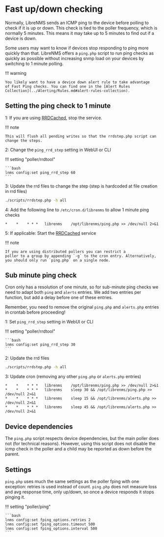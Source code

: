 # Fast up/down checking

Normally, LibreNMS sends an ICMP ping to the device before polling to
check if it is up or down. This check is tied to the poller frequency,
which is normally 5 minutes. This means it may take up to 5 minutes
to find out if a device is down.

Some users may want to know if devices stop responding to ping more
quickly than that. LibreNMS offers a `ping.php` script to run ping
checks as quickly as possible without increasing snmp load on your
devices by switching to 1 minute polling.

!!! warning

    You likely want to have a device down alert rule to take advantage
    of Fast Ping checks. You can find one in the [Alert Rules
    Collection](../Alerting/Rules.md#alert-rules-collection).

## Setting the ping check to 1 minute

1: If you are using [RRDCached](../Extensions/RRDCached.md), stop the service.

!!! note

    This will flush all pending writes so that the rrdstep.php script can change the steps.

2: Change the `ping_rrd_step` setting in WebUI or CLI

!!! setting "poller/rrdtool"

    ```bash
    lnms config:set ping_rrd_step 60
    ```

3: Update the rrd files to change the step (step is hardcoded at file
creation in rrd files)

```bash
./scripts/rrdstep.php -h all
```

4: Add the following line to `/etc/cron.d/librenms` to allow 1 minute
ping checks

```title="/etc/cron.d/librenms"
*    *    * * *   librenms    /opt/librenms/ping.php >> /dev/null 2>&1
```

5: If applicable: Start the [RRDCached](../Extensions/RRDCached.md) service

!!! note

    If you are using distributed pollers you can restrict a
    poller to a group by appending `-g` to the cron entry. Alternatively,
    you should only run `ping.php` on a single node.

## Sub minute ping check

Cron only has a resolution of one minute, so for sub-minute ping checks we need to adapt both `ping`
and `alerts` entries. We add two entries per function, but add a delay before one of these entries.

Remember, you need to remove the original `ping.php` and `alerts.php` entries in crontab before
proceeding!

1: Set `ping_rrd_step` setting in WebUI or CLI

!!! setting "poller/rrdtool"

    ```bash
    lnms config:set ping_rrd_step 30
    ```

2: Update the rrd files

```bash
./scripts/rrdstep.php -h all
```

3: Update cron (removing any other `ping.php` or `alerts.php` entries)

```title="/etc/cron.d/librenms"
*    *    * * *   librenms    /opt/librenms/ping.php >> /dev/null 2>&1
*    *    * * *   librenms    sleep 30 && /opt/librenms/ping.php >> /dev/null 2>&1
*    *    * * *   librenms    sleep 15 && /opt/librenms/alerts.php >> /dev/null 2>&1
*    *    * * *   librenms    sleep 45 && /opt/librenms/alerts.php >> /dev/null 2>&1
```

## Device dependencies

The `ping.php` script respects device dependencies, but the main poller
does not (for technical reasons). However, using this script does not
disable the icmp check in the poller and a child may be reported as
down before the parent.

## Settings

`ping.php` uses much the same settings as the poller fping with one
exception: retries is used instead of count.
`ping.php` does not measure loss and avg response time, only up/down, so
once a device responds it stops pinging it.

!!! setting "poller/ping"

    ```bash
    lnms config:set fping_options.retries 2
    lnms config:set fping_options.timeout 500
    lnms config:set fping_options.interval 500
    ```
